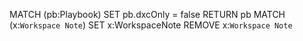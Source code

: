 MATCH (pb:Playbook) SET pb.dxcOnly = false RETURN pb 
MATCH (x:`Workspace Note`) SET x:WorkspaceNote REMOVE x:`Workspace Note`